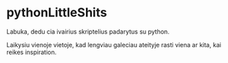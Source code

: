 # pythonLittleShits

Labuka, dedu cia ivairius skriptelius padarytus su python.

Laikysiu vienoje vietoje, kad lengviau galeciau ateityje rasti viena
ar kita, kai reikes inspiration.